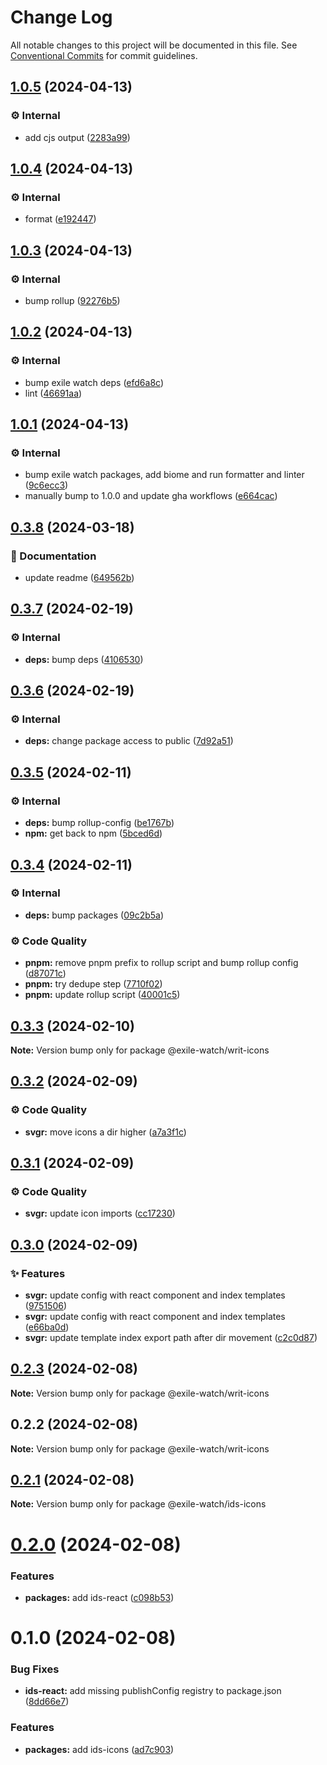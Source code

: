 # Change Log

All notable changes to this project will be documented in this file.
See [Conventional Commits](https://conventionalcommits.org) for commit guidelines.

## [1.0.5](https://github.com/exile-watch/writ/compare/@exile-watch/writ-icons@1.0.4...@exile-watch/writ-icons@1.0.5) (2024-04-13)


### ⚙️ Internal

* add cjs output ([2283a99](https://github.com/exile-watch/writ/commit/2283a993fea91ab1727c7454cc8e665f13fd932a))



## [1.0.4](https://github.com/exile-watch/writ/compare/@exile-watch/writ-icons@1.0.3...@exile-watch/writ-icons@1.0.4) (2024-04-13)


### ⚙️ Internal

* format ([e192447](https://github.com/exile-watch/writ/commit/e19244788e70bf7a90313f2f18ad2c4a1d88621a))



## [1.0.3](https://github.com/exile-watch/writ/compare/@exile-watch/writ-icons@1.0.2...@exile-watch/writ-icons@1.0.3) (2024-04-13)


### ⚙️ Internal

* bump rollup ([92276b5](https://github.com/exile-watch/writ/commit/92276b51d10cd899117ee66bd7a7137fb6ffd257))



## [1.0.2](https://github.com/exile-watch/writ/compare/@exile-watch/writ-icons@1.0.1...@exile-watch/writ-icons@1.0.2) (2024-04-13)


### ⚙️ Internal

* bump exile watch deps ([efd6a8c](https://github.com/exile-watch/writ/commit/efd6a8cc0faa5df5e35287cb888c689ce2a87baa))
* lint ([46691aa](https://github.com/exile-watch/writ/commit/46691aa3a886c308513dfce0d50de30bd90320cd))



## [1.0.1](https://github.com/exile-watch/writ/compare/@exile-watch/writ-icons@0.3.8...@exile-watch/writ-icons@1.0.1) (2024-04-13)


### ⚙️ Internal

* bump exile watch packages, add biome and run formatter and linter ([9c6ecc3](https://github.com/exile-watch/writ/commit/9c6ecc3f2b875b548b774ee0c0d55bcfd137e9f8))
* manually bump to 1.0.0 and update gha workflows ([e664cac](https://github.com/exile-watch/writ/commit/e664cac51bf09d8175be58a2d5c67afe75579f2f))



## [0.3.8](https://github.com/exile-watch/writ/compare/@exile-watch/writ-icons@0.3.7...@exile-watch/writ-icons@0.3.8) (2024-03-18)


### 📄 Documentation

* update readme ([649562b](https://github.com/exile-watch/writ/commit/649562bdd1fad77c5a526af2f41698b033de7c36))



## [0.3.7](https://github.com/exile-watch/writ/compare/@exile-watch/writ-icons@0.3.6...@exile-watch/writ-icons@0.3.7) (2024-02-19)


### ⚙️ Internal

* **deps:** bump deps ([4106530](https://github.com/exile-watch/writ/commit/4106530f1143dbae760d5814b9f2355823da98af))



## [0.3.6](https://github.com/exile-watch/writ/compare/@exile-watch/writ-icons@0.3.5...@exile-watch/writ-icons@0.3.6) (2024-02-19)


### ⚙️ Internal

* **deps:** change package access to public ([7d92a51](https://github.com/exile-watch/writ/commit/7d92a51fc88c2f68c3a20adc50fe64cdc24167b0))



## [0.3.5](https://github.com/exile-watch/writ/compare/@exile-watch/writ-icons@0.3.4...@exile-watch/writ-icons@0.3.5) (2024-02-11)


### ⚙️ Internal

* **deps:** bump rollup-config ([be1767b](https://github.com/exile-watch/writ/commit/be1767befed11ff83b4c6a655cfc572f3efb7894))
* **npm:** get back to npm ([5bced6d](https://github.com/exile-watch/writ/commit/5bced6ddb3c2fe677d96bcd5a05e89b6072c983b))



## [0.3.4](https://github.com/exile-watch/writ/compare/@exile-watch/writ-icons@0.3.3...@exile-watch/writ-icons@0.3.4) (2024-02-11)


### ⚙️ Internal

* **deps:** bump packages ([09c2b5a](https://github.com/exile-watch/writ/commit/09c2b5a268b48faa0a5810939b5425516b00385c))


### ⚙️ Code Quality

* **pnpm:** remove pnpm prefix to rollup script and bump rollup config ([d87071c](https://github.com/exile-watch/writ/commit/d87071c865dcad5d50c1a2ffc370bb6124cc1a90))
* **pnpm:** try dedupe step ([7710f02](https://github.com/exile-watch/writ/commit/7710f02affa6cd54254c26a6f127ec3525c24bc1))
* **pnpm:** update rollup script ([40001c5](https://github.com/exile-watch/writ/commit/40001c590b3da877f111538bedf8b1ff2f03e7f2))



## [0.3.3](https://github.com/exile-watch/writ/compare/@exile-watch/writ-icons@0.3.2...@exile-watch/writ-icons@0.3.3) (2024-02-10)

**Note:** Version bump only for package @exile-watch/writ-icons





## [0.3.2](https://github.com/exile-watch/writ/compare/@exile-watch/writ-icons@0.3.1...@exile-watch/writ-icons@0.3.2) (2024-02-09)


### ⚙️ Code Quality

* **svgr:** move icons a dir higher ([a7a3f1c](https://github.com/exile-watch/writ/commit/a7a3f1c1de746826668a1555e6601ec79c94f6e1))



## [0.3.1](https://github.com/exile-watch/writ/compare/@exile-watch/writ-icons@0.3.0...@exile-watch/writ-icons@0.3.1) (2024-02-09)


### ⚙️ Code Quality

* **svgr:** update icon imports ([cc17230](https://github.com/exile-watch/writ/commit/cc172304c3dc7465a2125d645fd7368a1f171fc8))



## [0.3.0](https://github.com/exile-watch/writ/compare/@exile-watch/writ-icons@0.2.3...@exile-watch/writ-icons@0.3.0) (2024-02-09)


### ✨ Features

* **svgr:** update config with react component and index templates ([9751506](https://github.com/exile-watch/writ/commit/97515062101131e1594495fc938881d242b8a064))
* **svgr:** update config with react component and index templates ([e66ba0d](https://github.com/exile-watch/writ/commit/e66ba0d736327e0ec314f5fc5c86997299867d09))
* **svgr:** update template index export path after dir movement ([c2c0d87](https://github.com/exile-watch/writ/commit/c2c0d8721f17dc663e54fdbce83b758afb4c8497))



## [0.2.3](https://github.com/exile-watch/writ/compare/@exile-watch/writ-icons@0.2.2...@exile-watch/writ-icons@0.2.3) (2024-02-08)

**Note:** Version bump only for package @exile-watch/writ-icons





## 0.2.2 (2024-02-08)

**Note:** Version bump only for package @exile-watch/writ-icons





## [0.2.1](https://github.com/exile-watch/writ/compare/@exile-watch/ids-icons@0.2.0...@exile-watch/ids-icons@0.2.1) (2024-02-08)

**Note:** Version bump only for package @exile-watch/ids-icons





# [0.2.0](https://github.com/exile-watch/writ/compare/@exile-watch/ids-icons@0.1.0...@exile-watch/ids-icons@0.2.0) (2024-02-08)


### Features

* **packages:** add ids-react ([c098b53](https://github.com/exile-watch/writ/commit/c098b53f85121e27b21571fa72cc86f685a32fb7))





# 0.1.0 (2024-02-08)


### Bug Fixes

* **ids-react:** add missing publishConfig registry to package.json ([8dd66e7](https://github.com/exile-watch/writ/commit/8dd66e795b705fd89b39cbe7d39c5a3ce631050d))


### Features

* **packages:** add ids-icons ([ad7c903](https://github.com/exile-watch/writ/commit/ad7c9034e6e4cb47b873f77c2668ce700a73c5f0))
